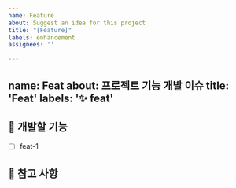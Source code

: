 ```yaml
---
name: Feature
about: Suggest an idea for this project
title: "[Feature]"
labels: enhancement
assignees: ''

---
```


name: Feat
about: 프로젝트 기능 개발 이슈
title: 'Feat'
labels: '✨ feat'
---

## 💎 개발할 기능

<!-- 어떤 기능을 구현할지 알려주세요. -->

- [ ] feat-1

## 📖 참고 사항

<!-- 레퍼런스, 스크린샷 등을 넣어 주세요. -->
